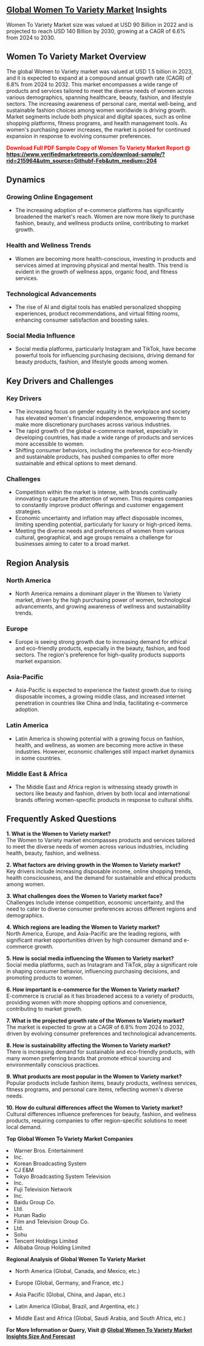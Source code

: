 <h2><a href="https://www.verifiedmarketreports.com/download-sample/?rid=215964&amp;utm_source=Githubf&amp;utm_medium=204" target="_blank">Global Women To Variety Market</a> Insights</h2><p>Women To Variety Market size was valued at USD 90 Billion in 2022 and is projected to reach USD 140 Billion by 2030, growing at a CAGR of 6.6% from 2024 to 2030.</p><p> <h2>Women To Variety Market Overview</h2> <p>The global Women to Variety market was valued at USD 1.5 billion in 2023, and it is expected to expand at a compound annual growth rate (CAGR) of 6.8% from 2024 to 2032. This market encompasses a wide range of products and services tailored to meet the diverse needs of women across various demographics, spanning healthcare, beauty, fashion, and lifestyle sectors. The increasing awareness of personal care, mental well-being, and sustainable fashion choices among women worldwide is driving growth. Market segments include both physical and digital spaces, such as online shopping platforms, fitness programs, and health management tools. As women's purchasing power increases, the market is poised for continued expansion in response to evolving consumer preferences.</p> <p><strong><p><span class=""><span style="color: #ff0000;"><strong>Download Full PDF Sample Copy of Women To Variety Market Report</strong> @ </span><a href="https://www.verifiedmarketreports.com/download-sample/?rid=215964&amp;utm_source=Githubf-Feb&amp;utm_medium=204" target="_blank">https://www.verifiedmarketreports.com/download-sample/?rid=215964&amp;utm_source=Githubf-Feb&amp;utm_medium=204</a></span></p></strong></p> <h2>Dynamics</h2> <h3>Growing Online Engagement</h3> <ul> <li>The increasing adoption of e-commerce platforms has significantly broadened the market's reach. Women are now more likely to purchase fashion, beauty, and wellness products online, contributing to market growth.</li> </ul> <h3>Health and Wellness Trends</h3> <ul> <li>Women are becoming more health-conscious, investing in products and services aimed at improving physical and mental health. This trend is evident in the growth of wellness apps, organic food, and fitness services.</li> </ul> <h3>Technological Advancements</h3> <ul> <li>The rise of AI and digital tools has enabled personalized shopping experiences, product recommendations, and virtual fitting rooms, enhancing consumer satisfaction and boosting sales.</li> </ul> <h3>Social Media Influence</h3> <ul> <li>Social media platforms, particularly Instagram and TikTok, have become powerful tools for influencing purchasing decisions, driving demand for beauty products, fashion, and lifestyle goods among women.</li> </ul> <h2>Key Drivers and Challenges</h2> <h3>Key Drivers</h3> <ul> <li>The increasing focus on gender equality in the workplace and society has elevated women's financial independence, empowering them to make more discretionary purchases across various industries.</li> <li>The rapid growth of the global e-commerce market, especially in developing countries, has made a wide range of products and services more accessible to women.</li> <li>Shifting consumer behaviors, including the preference for eco-friendly and sustainable products, has pushed companies to offer more sustainable and ethical options to meet demand.</li> </ul> <h3>Challenges</h3> <ul> <li>Competition within the market is intense, with brands continually innovating to capture the attention of women. This requires companies to constantly improve product offerings and customer engagement strategies.</li> <li>Economic uncertainty and inflation may affect disposable incomes, limiting spending potential, particularly for luxury or high-priced items.</li> <li>Meeting the diverse needs and preferences of women from various cultural, geographical, and age groups remains a challenge for businesses aiming to cater to a broad market.</li> </ul> <h2>Region Analysis</h2> <h3>North America</h3> <ul> <li>North America remains a dominant player in the Women to Variety market, driven by the high purchasing power of women, technological advancements, and growing awareness of wellness and sustainability trends.</li> </ul> <h3>Europe</h3> <ul> <li>Europe is seeing strong growth due to increasing demand for ethical and eco-friendly products, especially in the beauty, fashion, and food sectors. The region's preference for high-quality products supports market expansion.</li> </ul> <h3>Asia-Pacific</h3> <ul> <li>Asia-Pacific is expected to experience the fastest growth due to rising disposable incomes, a growing middle class, and increased internet penetration in countries like China and India, facilitating e-commerce adoption.</li> </ul> <h3>Latin America</h3> <ul> <li>Latin America is showing potential with a growing focus on fashion, health, and wellness, as women are becoming more active in these industries. However, economic challenges still impact market dynamics in some countries.</li> </ul> <h3>Middle East & Africa</h3> <ul> <li>The Middle East and Africa region is witnessing steady growth in sectors like beauty and fashion, driven by both local and international brands offering women-specific products in response to cultural shifts.</li> </ul> <h2>Frequently Asked Questions</h2> <p><strong>1. What is the Women to Variety market?</strong><br> The Women to Variety market encompasses products and services tailored to meet the diverse needs of women across various industries, including health, beauty, fashion, and wellness.</p> <p><strong>2. What factors are driving growth in the Women to Variety market?</strong><br> Key drivers include increasing disposable income, online shopping trends, health consciousness, and the demand for sustainable and ethical products among women.</p> <p><strong>3. What challenges does the Women to Variety market face?</strong><br> Challenges include intense competition, economic uncertainty, and the need to cater to diverse consumer preferences across different regions and demographics.</p> <p><strong>4. Which regions are leading the Women to Variety market?</strong><br> North America, Europe, and Asia-Pacific are the leading regions, with significant market opportunities driven by high consumer demand and e-commerce growth.</p> <p><strong>5. How is social media influencing the Women to Variety market?</strong><br> Social media platforms, such as Instagram and TikTok, play a significant role in shaping consumer behavior, influencing purchasing decisions, and promoting products to women.</p> <p><strong>6. How important is e-commerce for the Women to Variety market?</strong><br> E-commerce is crucial as it has broadened access to a variety of products, providing women with more shopping options and convenience, contributing to market growth.</p> <p><strong>7. What is the projected growth rate of the Women to Variety market?</strong><br> The market is expected to grow at a CAGR of 6.8% from 2024 to 2032, driven by evolving consumer preferences and technological advancements.</p> <p><strong>8. How is sustainability affecting the Women to Variety market?</strong><br> There is increasing demand for sustainable and eco-friendly products, with many women preferring brands that promote ethical sourcing and environmentally conscious practices.</p> <p><strong>9. What products are most popular in the Women to Variety market?</strong><br> Popular products include fashion items, beauty products, wellness services, fitness programs, and personal care items, reflecting women's diverse needs.</p> <p><strong>10. How do cultural differences affect the Women to Variety market?</strong><br> Cultural differences influence preferences for beauty, fashion, and wellness products, requiring companies to offer region-specific solutions to meet local demand.</p> </p><p><strong>Top Global Women To Variety Market Companies</strong></p><div data-test-id=""><p><li>Warner Bros. Entertainment</li><li> Inc.</li><li> Korean Broadcasting System</li><li> CJ E&M</li><li> Tokyo Broadcasting System Television</li><li> Inc.</li><li> Fuji Television Network</li><li> Inc.</li><li> Baidu Group Co.</li><li> Ltd.</li><li> Hunan Radio</li><li> Film and Television Group Co.</li><li> Ltd.</li><li> Sohu</li><li> Tencent Holdings Limited</li><li> Alibaba Group Holding Limited</li></p><div><strong>Regional Analysis of&nbsp;Global Women To Variety Market</strong></div><ul><li dir="ltr"><p dir="ltr">North America&nbsp;(Global, Canada, and Mexico, etc.)</p></li><li dir="ltr"><p dir="ltr">Europe (Global, Germany, and France, etc.)</p></li><li dir="ltr"><p dir="ltr">Asia Pacific&nbsp;(Global, China, and Japan, etc.)</p></li><li dir="ltr"><p dir="ltr">Latin America&nbsp;(Global, Brazil, and Argentina, etc.)</p></li><li dir="ltr">Middle East and Africa&nbsp;(Global, Saudi Arabia, and South Africa, etc.)</li></ul><p><strong>For More Information or Query, Visit @&nbsp;</strong><strong><a href="https://www.verifiedmarketreports.com/product/women-to-variety-market/?utm_source=Githubf&amp;utm_medium=204" target="_blank">Global Women To Variety Market Insights Size And Forecast</a></strong></p></div>

